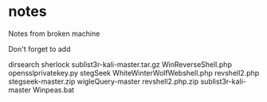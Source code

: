 # notes

Notes from broken machine

Don't forget to add 

dirsearch             sherlock               sublist3r-kali-master.tar.gz  WinReverseShell.php
opensslprivatekey.py  stegSeek               WhiteWinterWolfWebshell.php
revshell2.php         stegseek-master.zip    wigleQuery-master
revshell2.php.zip     sublist3r-kali-master  Winpeas.bat


